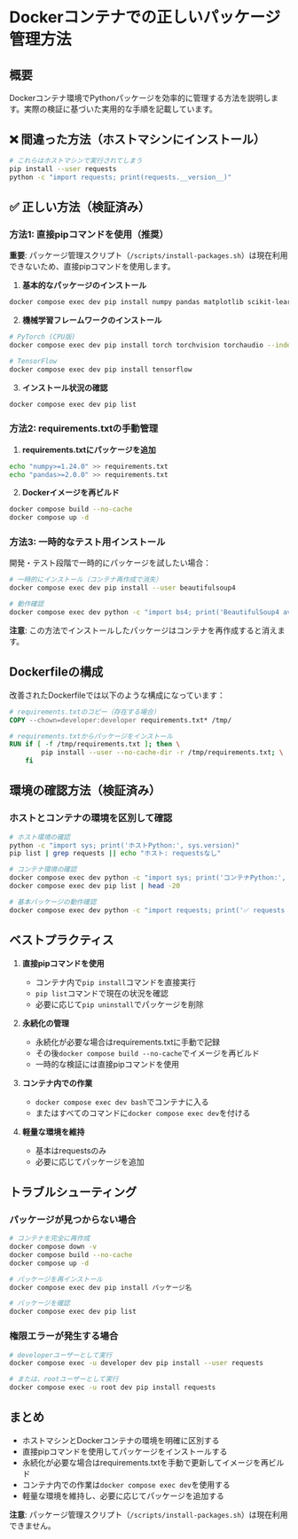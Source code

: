 # Dockerコンテナでの正しいパッケージ管理方法

## 概要
Dockerコンテナ環境でPythonパッケージを効率的に管理する方法を説明します。実際の検証に基づいた実用的な手順を記載しています。

## ❌ 間違った方法（ホストマシンにインストール）

```bash
# これらはホストマシンで実行されてしまう
pip install --user requests
python -c "import requests; print(requests.__version__)"
```

## ✅ 正しい方法（検証済み）

### 方法1: 直接pipコマンドを使用（推奨）

**重要**: パッケージ管理スクリプト（`/scripts/install-packages.sh`）は現在利用できないため、直接pipコマンドを使用します。

1. **基本的なパッケージのインストール**
```bash
docker compose exec dev pip install numpy pandas matplotlib scikit-learn
```

2. **機械学習フレームワークのインストール**
```bash
# PyTorch (CPU版)
docker compose exec dev pip install torch torchvision torchaudio --index-url https://download.pytorch.org/whl/cpu

# TensorFlow
docker compose exec dev pip install tensorflow
```

3. **インストール状況の確認**
```bash
docker compose exec dev pip list
```

### 方法2: requirements.txtの手動管理

1. **requirements.txtにパッケージを追加**
```bash
echo "numpy>=1.24.0" >> requirements.txt
echo "pandas>=2.0.0" >> requirements.txt
```

2. **Dockerイメージを再ビルド**
```bash
docker compose build --no-cache
docker compose up -d
```

### 方法3: 一時的なテスト用インストール

開発・テスト段階で一時的にパッケージを試したい場合：

```bash
# 一時的にインストール（コンテナ再作成で消失）
docker compose exec dev pip install --user beautifulsoup4

# 動作確認
docker compose exec dev python -c "import bs4; print('BeautifulSoup4 available')"
```

**注意**: この方法でインストールしたパッケージはコンテナを再作成すると消えます。

## Dockerfileの構成

改善されたDockerfileでは以下のような構成になっています：

```dockerfile
# requirements.txtのコピー（存在する場合）
COPY --chown=developer:developer requirements.txt* /tmp/

# requirements.txtからパッケージをインストール
RUN if [ -f /tmp/requirements.txt ]; then \
        pip install --user --no-cache-dir -r /tmp/requirements.txt; \
    fi
```

## 環境の確認方法（検証済み）

### ホストとコンテナの環境を区別して確認

```bash
# ホスト環境の確認
python -c "import sys; print('ホストPython:', sys.version)"
pip list | grep requests || echo "ホスト: requestsなし"

# コンテナ環境の確認
docker compose exec dev python -c "import sys; print('コンテナPython:', sys.version)"
docker compose exec dev pip list | head -20

# 基本パッケージの動作確認
docker compose exec dev python -c "import requests; print('✅ requests available')"
```

## ベストプラクティス

1. **直接pipコマンドを使用**
   - コンテナ内で`pip install`コマンドを直接実行
   - `pip list`コマンドで現在の状況を確認
   - 必要に応じて`pip uninstall`でパッケージを削除

2. **永続化の管理**
   - 永続化が必要な場合はrequirements.txtに手動で記録
   - その後`docker compose build --no-cache`でイメージを再ビルド
   - 一時的な検証には直接pipコマンドを使用

3. **コンテナ内での作業**
   - `docker compose exec dev bash`でコンテナに入る
   - またはすべてのコマンドに`docker compose exec dev`を付ける

4. **軽量な環境を維持**
   - 基本はrequestsのみ
   - 必要に応じてパッケージを追加

## トラブルシューティング

### パッケージが見つからない場合

```bash
# コンテナを完全に再作成
docker compose down -v
docker compose build --no-cache
docker compose up -d

# パッケージを再インストール
docker compose exec dev pip install パッケージ名

# パッケージを確認
docker compose exec dev pip list
```

### 権限エラーが発生する場合

```bash
# developerユーザーとして実行
docker compose exec -u developer dev pip install --user requests

# または、rootユーザーとして実行
docker compose exec -u root dev pip install requests
```

## まとめ

- ホストマシンとDockerコンテナの環境を明確に区別する
- 直接pipコマンドを使用してパッケージをインストールする
- 永続化が必要な場合はrequirements.txtを手動で更新してイメージを再ビルド
- コンテナ内での作業は`docker compose exec dev`を使用する
- 軽量な環境を維持し、必要に応じてパッケージを追加する

**注意**: パッケージ管理スクリプト（`/scripts/install-packages.sh`）は現在利用できません。